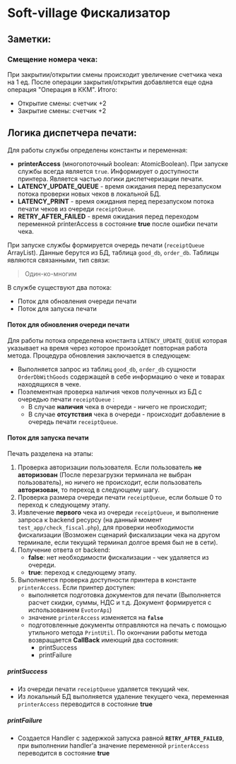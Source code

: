 # Soft-village Фискализатор
## Заметки:
### Смещение номера чека:
При закрытии/открытии смены происходит увеличение счетчика чека на 1 ед. После операции закрытия/открытия добавляется еще одна операция "Операция в ККМ". 
Итого:
 - Открытие смены: счетчик +2
 - Закрытие смены: счетчик +2
 
  ## Логика диспетчера печати:
  Для работы службы определены константы и переменная:
  
 - **printerAccess** (многопоточный boolean: AtomicBoolean). При запуске службы всегда является `true`. Информирует о доступности принтера. Является частью логики диспетчеризации печати.
 - **LATENCY_UPDATE_QUEUE** - время ожидания перед перезапуском потока проверки новых чеков в локальной БД.
 - **LATENCY_PRINT** - время ожидания перед перезапуском потока печати чеков из очереди `receiptQueue`.
 - **RETRY_AFTER_FAILED** - время ожидания перед переходом переменной printerAccess в состояние **true** после ошибки печати чека.

  При запуске службы формируется очередь печати (`receiptQueue` ArrayList). Данные берутся из БД, таблица `good_db`, `order_db`. Таблицы являются связанными, тип связи: 

> Один-ко-многим

В службе существуют два потока:

 - Поток для обновления очереди печати
 - Поток для запуска печати

 #### Поток для обновления очереди печати
 Для работы потока определена константа `LATENCY_UPDATE_QUEUE` которая указывает на время через которое произойдет повторная работа метода. Процедура обновления заключается в следующем:
 

 - Выполняется запрос из таблиц `good_db`, `order_db` сущности `OrderDbWithGoods` содержащей в себе информацию о чеке и товарах находящихся в чеке.
 - Поэлементная проверка наличия чеков полученных из БД с очередью печати `receiptQueue` : 
	 - В случае **наличия** чека в очереди - ничего не происходит;
	 - В случае **отсутствия** чека в очереди - происходит добавление в очередь печати `receiptQueue`.
 
#### Поток для запуска печати
Печать разделена на этапы:

1. Проверка авторизации пользователя.
Если пользователь **не авторизован** (После перезагрузки терминала не выбран пользователь), но ничего не происходит, если пользователь **авторизован**, то переход в следующему шагу.
2. Проверка размера очереди печати `receiptQueue`, если больше 0 то переход к следующему этапу.
3. Извлечение **первого** чека из очереди `receiptQueue`, и выполнение запроса к backend ресурсу (на данный момент `test_app/check_fiscal.php`), для проверки необходимости фискализации (Возможен сценарий фискализации чека на другом терминале, если текущий терминал долгое время был не в сети).
4. Получение ответа от backend:
	- **false**: нет необходимости фискализации - чек удаляется из очереди.
	- **true**: переход к следующему этапу.
5. Выполняется проверка доступности принтера в константе `printerAccess`. Если принтер доступен:
	- выполняется подготовка документов для печати (Выполняется расчет скидки, суммы, НДС и т.д. Документ формируется с использованием `EvotorApi`)
	- значение `printerAccess` изменяется на **`false`**
	- подготовленные документы отправляются на печать с помощью утильного метода `PrintUtil`. По окончании работы метода возвращается **CallBack** имеющий два состояния:  
		- printSuccess
		- printFailure

##### printSuccess
- Из очереди печати `receiptQueue` удаляется текущий чек.
- Из локальный БД выполняется удаление текущего чека, переменная `printerAccess` переводится в состояние **true**
##### printFailure
- Создается Handler с задержкой запуска равной **`RETRY_AFTER_FAILED`**, при выполнении handler'а значение переменной `printerAccess` переводится в состояние **true**